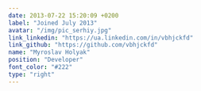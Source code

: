 ```yaml
---
date: 2013-07-22 15:20:09 +0200
label: "Joined July 2013"
avatar: "/img/pic_serhiy.jpg"
link_linkedin: "https://ua.linkedin.com/in/vbhjckfd"
link_github: "https://github.com/vbhjckfd"
name: "Myroslav Holyak"
position: "Developer"
font_color: "#222"
type: "right"
---
```

